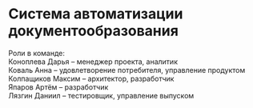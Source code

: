 # Cистема автоматизации документообразования
Роли в команде:  
Коноплева Дарья – менеджер проекта, аналитик  
Коваль Анна – удовлетворение потребителя, управление продуктом  
Колпащиков Максим – архитектор, разработчик  
Япаров Артём – разработчик  
Лязгин Даниил – тестировщик, управление выпуском
